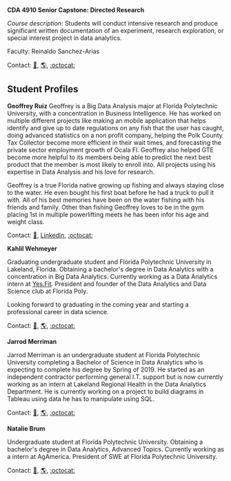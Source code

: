 **CDA 4910 Senior Capstone: Directed Research**

_Course description_: Students will conduct intensive research and produce significant written documentation of an experiment, research exploration, or special interest project in data analytics. 

Faculty: Reinaldo Sanchez-Arias

Contact: [:email:](mailto:rsanchezarias@floridapoly.edu), [:earth_americas:](https://www.reisanar.com/), [:octocat:](https://github.com/reisanar)


## Student Profiles

**Geoffrey Ruiz**
Geoffrey is a Big Data Analysis major at Florida Polytechnic University, with a concentration in Business Intelligence. He has worked on multiple different projects like making an mobile application that helps identify and give up to date regulations on any fish that the user has caught, doing advanced statistics on a non profit company, helping the Polk County Tax Collector become more efficient in their wait times, and forecasting the private sector employment growth of Ocala Fl. Geoffrey also helped GTE become more helpful to its members being able to predict the next best product that the member is most likely to enroll into. All projects using his expertise in Data Analysis and his love for research.

Geoffrey is a true Florida native growing up fishing and always staying close to the water. He even bought his first boat before he had a truck to pull it with. All of his best memories have been on the water fishing with his friends and family. Other than fishing Geoffrey loves to be in the gym placing 1st in multiple powerlifting meets he has been infor his age and weight class.


Contact: [:email:](mailto:gruiz3739@floridapoly.edu), [Linkedin](https://www.linkedin.com/in/geoffrey-ruiz-443002116/), [:octocat:](https://github.com/geoffreyruiz)



**Kahlil Wehmeyer**

Graduating undergraduate student and Florida Polytechnic University in Lakeland, Florida. Obtaining a bachelor's degree in Data Analytics with a concentration in Big Data Analytics. Currently working as a Data Analytics intern at [Yes.Fit](yes.fit). President and founder of the Data Analytics and Data Science club at Florida Poly.

Looking forward to graduating in the coming year and starting a professional career in data science.


Contact: [:email:](mailto:kwehmeyer4425@floridapoly.edu), [:earth_americas:](kahlilwehmeyer.shinyapps.io/Twitter_Sentiment), [:octocat:](https://github.com/Khanzi)


**Jarrod Merriman**

Jarrod Merriman is an undergraduate student at Florida Polytechnic University completing a Bachelor of Science in Data Analytics who is expecting to complete his degree by Spring of 2019. He started as an independent contractor performing general I.T. support but is now currently working as an intern at Lakeland Regional Health in the Data Analytics Department. He is currently working on a project to build diagrams in Tableau using data he has to manipulate using SQL.

Contact: [:email:](mailto:jmerriman@q-host.com "Jarrod's email"), [:earth_americas:](https://www.linkedin.com/in/jarrodmerriman "Jarrod's Linkedin"), [:octocat:](https://github.com/jarrodmerriman "Jarrod's Github")

**Natalie Brum**

Undergraduate student at Florida Polytechnic University. Obtaining a bachelor's degree in Data Analytics, Advanced Topics. Currently working as a intern at AgAmerica. President of SWE at Florida Polytechnic University.


Contact: [:email:](mailto:nbrum3068@floridapoly.edu), [:earth_americas:](https://www.linkedin.com/in/natalie-brum-81ba04107/), [:octocat:](https://github.com/NatalieBrum)
